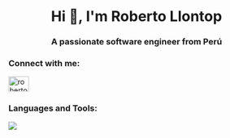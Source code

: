 <h1 align="center">Hi 👋, I'm Roberto Llontop</h1>
<h3 align="center">A passionate software engineer from Perú</h3>

<h3 align="left">Connect with me:</h3>
<p align="left">
<a href="https://linkedin.com/in/roberto-llontop-a13257225" target="blank"><img align="center" src="https://raw.githubusercontent.com/rahuldkjain/github-profile-readme-generator/master/src/images/icons/Social/linked-in-alt.svg" alt="roberto-llontop-a13257225" height="30" width="40" /></a>
</p>

<h3 align="left">Languages and Tools:</h3>
<p align="left">
  <a href="https://skillicons.dev">
    <img src="https://skillicons.dev/icons?i=rust,actix,go,ts,html,css,git,tailwind,react,redux,nextjs,nodejs,nestjs,graphql,express,firebase,mongodb,postgres,jest,docker,gcp,netlify,vercel,linux,github,discord,idea,vscode"/>
  </a>
</p>

